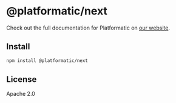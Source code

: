 # @platformatic/next

Check out the full documentation for Platformatic on [our website](https://docs.platformatic.dev).

## Install

```sh
npm install @platformatic/next
```

## License

Apache 2.0
